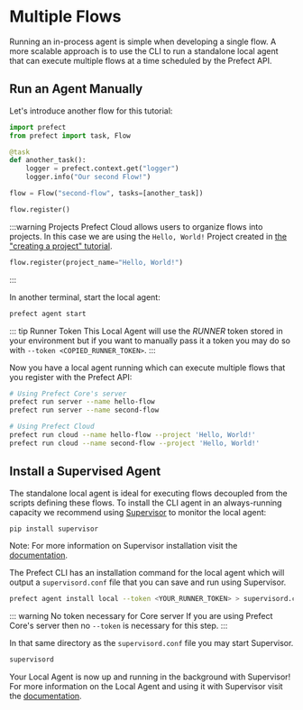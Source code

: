 # Multiple Flows

Running an in-process agent is simple when developing a single flow. A more scalable approach is to use the CLI to run a standalone local agent that can execute multiple flows at a time scheduled by the Prefect API.

## Run an Agent Manually

Let's introduce another flow for this tutorial:

```python
import prefect
from prefect import task, Flow

@task
def another_task():
    logger = prefect.context.get("logger")
    logger.info("Our second Flow!")

flow = Flow("second-flow", tasks=[another_task])

flow.register()
```

:::warning Projects <Badge text="Cloud"/>
Prefect Cloud allows users to organize flows into projects. In this case we are using the `Hello, World!` Project created in [the "creating a project" tutorial](projects.html#creating-a-project).

```python
flow.register(project_name="Hello, World!")
```

:::

In another terminal, start the local agent:

```bash
prefect agent start
```

::: tip Runner Token <Badge text="Cloud"/>
This Local Agent will use the _RUNNER_ token stored in your environment but if you want to manually pass it a token you may do so with `--token <COPIED_RUNNER_TOKEN>`.
:::

Now you have a local agent running which can execute multiple flows that you register with the Prefect API:

```bash
# Using Prefect Core's server
prefect run server --name hello-flow
prefect run server --name second-flow

# Using Prefect Cloud
prefect run cloud --name hello-flow --project 'Hello, World!'
prefect run cloud --name second-flow --project 'Hello, World!'
```

## Install a Supervised Agent

The standalone local agent is ideal for executing flows decoupled from the scripts defining these flows. To install the CLI agent in an always-running capacity we recommend using [Supervisor](http://supervisord.org/introduction.html) to monitor the local agent:

```bash
pip install supervisor
```

Note: For more information on Supervisor installation visit the [documentation](http://supervisord.org/installing.html).

The Prefect CLI has an installation command for the local agent which will output a `supervisord.conf` file that you can save and run using Supervisor.

```bash
prefect agent install local --token <YOUR_RUNNER_TOKEN> > supervisord.conf
```

::: warning No token necessary for Core server
If you are using Prefect Core's server then no `--token` is necessary for this step.
:::

In that same directory as the `supervisord.conf` file you may start Supervisor.

```bash
supervisord
```

Your Local Agent is now up and running in the background with Supervisor! For more information on the Local Agent and using it with Supervisor visit the [documentation](/orchestration/agents/local.html).
